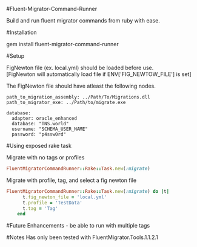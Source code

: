 #Fluent-Migrator-Command-Runner

Build and run fluent migrator commands from ruby with ease. 

#Installation

gem install fluent-migrator-command-runner

#Setup

FigNewton file (ex. local.yml) should be loaded before use.  
[FigNewton will automatically load file if ENV['FIG_NEWTOW_FILE'] is set]  

The FigNewton file should have atleast the following nodes. 

````
path_to_migration_assembly: ../Path/To/Migrations.dll
path_to_migrator_exe: ../Path/to/migrate.exe

database:
  adapter: oracle_enhanced
  database: "TNS.world"
  username: "SCHEMA_USER_NAME"
  password: "p4ssw0rd"
````

#Using exposed rake task

Migrate with no tags or profiles

````ruby
FluentMigratorCommandRunner::Rake::Task.new(:migrate)
````

Migrate with profile, tag, and select a fig newton file

````ruby
FluentMigratorCommandRunner::Rake::Task.new(:migrate) do |t|
	  t.fig_newton_file = 'local.yml'
      t.profile = 'TestData'
      t.tag = 'Tag'
    end
````

#Future Enhancements
	- be able to run with multiple tags

#Notes
	Has only been tested with FluentMigrator.Tools.1.1.2.1